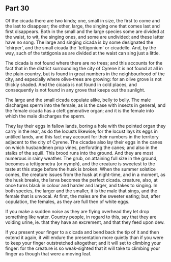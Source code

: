 ## Part 30

Of the cicada there are two kinds; one, small in size, the first to come and the last to disappear; the other, large, the singing one that comes last and first disappears.
Both in the small and the large species some are divided at the waist, to wit, the singing ones, and some are undivided; and these latter have no song.
The large and singing cicada is by some designated the 'chirper', and the small cicada the 'tettigonium' or cicadelle.
And, by the way, such of the tettigonia as are divided at the waist can sing just a little.

The cicada is not found where there are no trees; and this accounts for the fact that in the district surrounding the city of Cyrene it is not found at all in the plain country, but is found in great numbers in the neighbourhood of the city, and especially where olive-trees are growing: for an olive grove is not thickly shaded.
And the cicada is not found in cold places, and consequently is not found in any grove that keeps out the sunlight.

The large and the small cicada copulate alike, belly to belly.
The male discharges sperm into the female, as is the case with insects in general, and the female cicada has a cleft generative organ; and it is the female into which the male discharges the sperm.

They lay their eggs in fallow lands, boring a hole with the pointed organ they carry in the rear, as do the locusts likewise; for the locust lays its eggs in untilled lands, and this fact may account for their numbers in the territory adjacent to the city of Cyrene.
The cicadae also lay their eggs in the canes on which husbandmen prop vines, perforating the canes; and also in the stalks of the squill.
This brood runs into the ground.
And they are most numerous in rainy weather.
The grub, on attaining full size in the ground, becomes a tettigometra (or nymph), and the creature is sweetest to the taste at this stage before the husk is broken.
When the summer solstice comes, the creature issues from the husk at night-time, and in a moment, as the husk breaks, the larva becomes the perfect cicada.
creature, also, at once turns black in colour and harder and larger, and takes to singing.
In both species, the larger and the smaller, it is the male that sings, and the female that is unvocal.
At first, the males are the sweeter eating; but, after copulation, the females, as they are full then of white eggs.

If you make a sudden noise as they are flying overhead they let drop something like water.
Country people, in regard to this, say that they are voiding urine, ie.
that they have an excrement, and that they feed upon dew.

If you present your finger to a cicada and bend back the tip of it and then extend it again, it will endure the presentation more quietly than if you were to keep your finger outstretched altogether; and it will set to climbing your finger: for the creature is so weak-sighted that it will take to climbing your finger as though that were a moving leaf.

